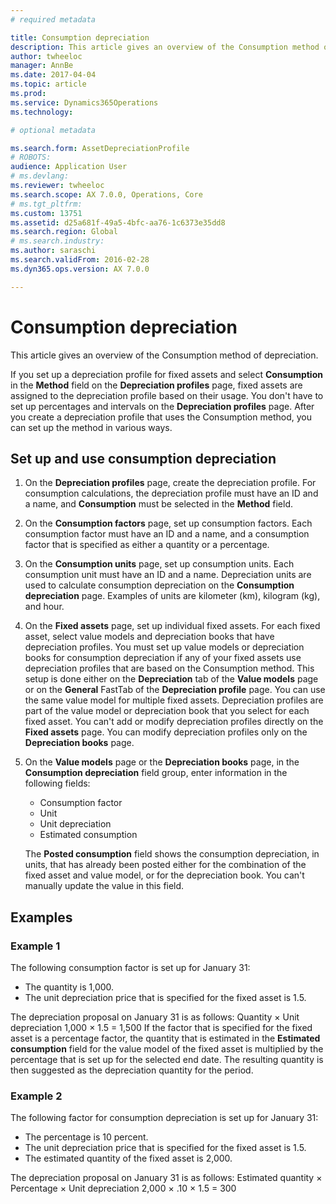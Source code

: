 ```yaml
---
# required metadata

title: Consumption depreciation
description: This article gives an overview of the Consumption method of depreciation.
author: twheeloc
manager: AnnBe
ms.date: 2017-04-04
ms.topic: article
ms.prod: 
ms.service: Dynamics365Operations
ms.technology: 

# optional metadata

ms.search.form: AssetDepreciationProfile
# ROBOTS: 
audience: Application User
# ms.devlang: 
ms.reviewer: twheeloc
ms.search.scope: AX 7.0.0, Operations, Core
# ms.tgt_pltfrm: 
ms.custom: 13751
ms.assetid: d25a681f-49a5-4bfc-aa76-1c6373e35dd8
ms.search.region: Global
# ms.search.industry: 
ms.author: saraschi
ms.search.validFrom: 2016-02-28
ms.dyn365.ops.version: AX 7.0.0

---
```


# Consumption depreciation

This article gives an overview of the Consumption method of depreciation.

If you set up a depreciation profile for fixed assets and select **Consumption** in the **Method** field on the **Depreciation profiles** page, fixed assets are assigned to the depreciation profile based on their usage. You don't have to set up percentages and intervals on the **Depreciation profiles** page. After you create a depreciation profile that uses the Consumption method, you can set up the method in various ways.

## Set up and use consumption depreciation
1.  On the **Depreciation profiles** page, create the depreciation profile. For consumption calculations, the depreciation profile must have an ID and a name, and **Consumption** must be selected in the **Method** field.
2.  On the **Consumption factors** page, set up consumption factors. Each consumption factor must have an ID and a name, and a consumption factor that is specified as either a quantity or a percentage.
3.  On the **Consumption units** page, set up consumption units. Each consumption unit must have an ID and a name. Depreciation units are used to calculate consumption depreciation on the **Consumption depreciation** page. Examples of units are kilometer (km), kilogram (kg), and hour.
4.  On the **Fixed assets** page, set up individual fixed assets. For each fixed asset, select value models and depreciation books that have depreciation profiles. You must set up value models or depreciation books for consumption depreciation if any of your fixed assets use depreciation profiles that are based on the Consumption method. This setup is done either on the **Depreciation** tab of the **Value models** page or on the **General** FastTab of the **Depreciation profile** page. You can use the same value model for multiple fixed assets. Depreciation profiles are part of the value model or depreciation book that you select for each fixed asset. You can't add or modify depreciation profiles directly on the **Fixed assets** page. You can modify depreciation profiles only on the **Depreciation books** page.
5.  On the **Value models** page or the **Depreciation books** page, in the **Consumption depreciation** field group, enter information in the following fields:
    -   Consumption factor
    -   Unit
    -   Unit depreciation
    -   Estimated consumption

    The **Posted consumption** field shows the consumption depreciation, in units, that has already been posted either for the combination of the fixed asset and value model, or for the depreciation book. You can't manually update the value in this field.

## Examples
### Example 1

The following consumption factor is set up for January 31:

-   The quantity is 1,000.
-   The unit depreciation price that is specified for the fixed asset is 1.5.

The depreciation proposal on January 31 is as follows: Quantity × Unit depreciation 1,000 × 1.5 = 1,500 If the factor that is specified for the fixed asset is a percentage factor, the quantity that is estimated in the **Estimated consumption** field for the value model of the fixed asset is multiplied by the percentage that is set up for the selected end date. The resulting quantity is then suggested as the depreciation quantity for the period.

### Example 2

The following factor for consumption depreciation is set up for January 31:

-   The percentage is 10 percent.
-   The unit depreciation price that is specified for the fixed asset is 1.5.
-   The estimated quantity of the fixed asset is 2,000.

The depreciation proposal on January 31 is as follows: Estimated quantity × Percentage × Unit depreciation 2,000 × .10 × 1.5 = 300


